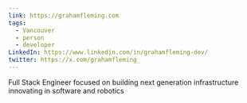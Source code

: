 ```yaml
---
link: https://grahamfleming.com
tags:
  - Vancouver
  - person
  - developer
LinkedIn: https://www.linkedin.com/in/grahamfleming-dev/
twitter: https://x.com/grahamfleming_
---
```

Full Stack Engineer focused on building next generation infrastructure innovating in software and robotics